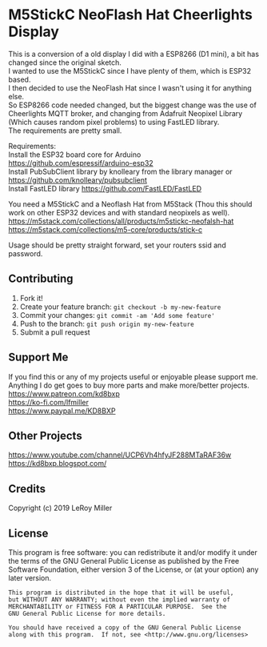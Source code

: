 # M5StickC NeoFlash Hat Cheerlights Display

This is a conversion of a old display I did with a ESP8266 (D1 mini), a bit has changed since the original sketch.  
I wanted to use the M5StickC since I have plenty of them, which is ESP32 based.  
I then decided to use the NeoFlash Hat since I wasn't using it for anything else.  
So ESP8266 code needed changed, but the biggest change was the use of Cheerlights MQTT broker, and changing from Adafruit Neopixel Library (Which causes random pixel problems) to using FastLED library.  
The requirements are pretty small.  

Requirements:  
Install the ESP32 board core for Arduino https://github.com/espressif/arduino-esp32  
Install PubSubClient library by knolleary from the library manager or https://github.com/knolleary/pubsubclient  
Install FastLED library https://github.com/FastLED/FastLED  

You need a M5StickC and a Neoflash Hat from M5Stack (Thou this should work on other
ESP32 devices and with standard neopixels as well).  
https://m5stack.com/collections/all/products/m5stickc-neofalsh-hat  
https://m5stack.com/collections/m5-core/products/stick-c  

Usage should be pretty straight forward, set your routers ssid and password.  

## Contributing

1. Fork it!
2. Create your feature branch: `git checkout -b my-new-feature`
3. Commit your changes: `git commit -am 'Add some feature'`
4. Push to the branch: `git push origin my-new-feature`
5. Submit a pull request

## Support Me

If you find this or any of my projects useful or enjoyable please support me.  
Anything I do get goes to buy more parts and make more/better projects.  
https://www.patreon.com/kd8bxp  
https://ko-fi.com/lfmiller  
https://www.paypal.me/KD8BXP  

## Other Projects

https://www.youtube.com/channel/UCP6Vh4hfyJF288MTaRAF36w  
https://kd8bxp.blogspot.com/  


## Credits

Copyright (c) 2019 LeRoy Miller

## License

This program is free software: you can redistribute it and/or modify
    it under the terms of the GNU General Public License as published by
    the Free Software Foundation, either version 3 of the License, or
    (at your option) any later version.

    This program is distributed in the hope that it will be useful,
    but WITHOUT ANY WARRANTY; without even the implied warranty of
    MERCHANTABILITY or FITNESS FOR A PARTICULAR PURPOSE.  See the
    GNU General Public License for more details.

    You should have received a copy of the GNU General Public License
    along with this program.  If not, see <http://www.gnu.org/licenses>

